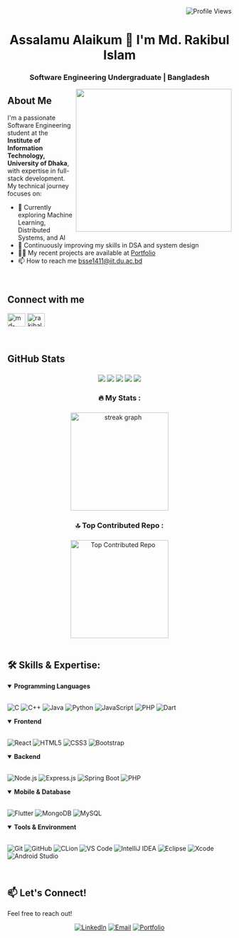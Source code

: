 <div align="right">
  <img src="https://komarev.com/ghpvc/?username=Rakibul1411&color=blue&style=flat-square" alt="Profile Views" />
</div>

<h1 align="center">Assalamu Alaikum 👋 I'm Md. Rakibul Islam</h1>
<h3 align="center">Software Engineering Undergraduate | Bangladesh</h3>

<img align="right" width="350" height="320" src="https://user-images.githubusercontent.com/74038190/229223263-cf2e4b07-2615-4f87-9c38-e37600f8381a.gif">

## About Me
I'm a passionate Software Engineering student at the **Institute of Information Technology, University of Dhaka**, with expertise in full-stack development. My technical journey focuses on:

- 🌱 Currently exploring Machine Learning, Distributed Systems, and AI
- 🚀 Continuously improving my skills in DSA and system design
- 👨‍💻 My recent projects are available at [Portfolio](https://rakibul-portfolio-14.vercel.app/)
- 📫 How to reach me bsse1411@iit.du.ac.bd

<br>

## Connect with me

<p align="left">
<a href="https://www.linkedin.com/in/rakibul-iit-du/" target="blank"><img align="center" src="https://raw.githubusercontent.com/rahuldkjain/github-profile-readme-generator/master/src/images/icons/Social/linked-in-alt.svg" alt="md-rakibul-islam-33a706270" height="30" width="40" /></a>
<a href="https://fb.com/rakibalnatiq" target="blank"><img align="center" src="https://raw.githubusercontent.com/rahuldkjain/github-profile-readme-generator/master/src/images/icons/Social/facebook.svg" alt="rakibalnatiq" height="30" width="40" /></a>
</p> <br>

## GitHub Stats

###

<div align="center">
  
![](http://github-profile-summary-cards.vercel.app/api/cards/profile-details?username=Rakibul1411&theme=merko)
![](http://github-profile-summary-cards.vercel.app/api/cards/repos-per-language?username=Rakibul1411&theme=merko)
![](http://github-profile-summary-cards.vercel.app/api/cards/most-commit-language?username=Rakibul1411&theme=merko)
![](http://github-profile-summary-cards.vercel.app/api/cards/stats?username=Rakibul1411&theme=merko)
![](http://github-profile-summary-cards.vercel.app/api/cards/productive-time?username=Rakibul1411&theme=merko&utcOffset=8)
</div>

###

<h3 align="center">🔥 My Stats :</h3>

###

<div align="center">
  <img src="https://streak-stats.demolab.com?user=Rakibul1411&locale=en&mode=daily&theme=merko&hide_border=false&border_radius=5&order=3" height="220" alt="streak graph"  />
</div>

###

<h3 align="center">🔝 Top Contributed Repo :</h3>

###

<div align="center">
  <img src="https://github-contributor-stats.vercel.app/api?username=Rakibul1411&limit=4&theme=merko&combine_all_yearly_contributions=true" align="center" height="220" alt="Top Contributed Repo"  />
</div>

<br>

###

## 🛠️ Skills & Expertise:

<details open>
<summary><b>Programming Languages</b></summary>
<br>
<p>
  <img alt="C" src="https://img.shields.io/badge/C-00599C?style=for-the-badge&logo=c&logoColor=white" />
  <img alt="C++" src="https://img.shields.io/badge/C++-00599C?style=for-the-badge&logo=c%2B%2B&logoColor=white" />
  <img alt="Java" src="https://img.shields.io/badge/Java-ED8B00?style=for-the-badge&logo=openjdk&logoColor=white" />
  <img alt="Python" src="https://img.shields.io/badge/Python-3776AB?style=for-the-badge&logo=python&logoColor=white" />
  <img alt="JavaScript" src="https://img.shields.io/badge/JavaScript-F7DF1E?style=for-the-badge&logo=javascript&logoColor=black" />
  <img alt="PHP" src="https://img.shields.io/badge/PHP-777BB4?style=for-the-badge&logo=php&logoColor=white" />
  <img alt="Dart" src="https://img.shields.io/badge/Dart-0175C2?style=for-the-badge&logo=dart&logoColor=white" />
</p>
</details>

<details open>
<summary><b>Frontend</b></summary>
<br>
<p>
  <img alt="React" src="https://img.shields.io/badge/React-61DAFB?style=for-the-badge&logo=react&logoColor=black" />
  <img alt="HTML5" src="https://img.shields.io/badge/HTML5-E34F26?style=for-the-badge&logo=html5&logoColor=white" />
  <img alt="CSS3" src="https://img.shields.io/badge/CSS3-1572B6?style=for-the-badge&logo=css3&logoColor=white" />
  <img alt="Bootstrap" src="https://img.shields.io/badge/Bootstrap-563D7C?style=for-the-badge&logo=bootstrap&logoColor=white" />
</p>
</details>

<details open>
<summary><b>Backend</b></summary>
<br>
<p>
  <img alt="Node.js" src="https://img.shields.io/badge/Node.js-339933?style=for-the-badge&logo=node.js&logoColor=white" />
  <img alt="Express.js" src="https://img.shields.io/badge/Express.js-000000?style=for-the-badge&logo=express&logoColor=white" />
  <img alt="Spring Boot" src="https://img.shields.io/badge/Spring_Boot-6DB33F?style=for-the-badge&logo=spring-boot&logoColor=white" />
  <img alt="PHP" src="https://img.shields.io/badge/PHP-777BB4?style=for-the-badge&logo=php&logoColor=white" />
</p>
</details>

<details open>
<summary><b>Mobile & Database</b></summary>
<br>
<p>
  <img alt="Flutter" src="https://img.shields.io/badge/Flutter-02569B?style=for-the-badge&logo=flutter&logoColor=white" />
  <img alt="MongoDB" src="https://img.shields.io/badge/MongoDB-47A248?style=for-the-badge&logo=mongodb&logoColor=white" />
  <img alt="MySQL" src="https://img.shields.io/badge/MySQL-4479A1?style=for-the-badge&logo=mysql&logoColor=white" />
</p>
</details>

<details open>
<summary><b>Tools & Environment</b></summary>
<br>
<p>
  <img alt="Git" src="https://img.shields.io/badge/Git-F05032?style=for-the-badge&logo=git&logoColor=white" />
  <img alt="GitHub" src="https://img.shields.io/badge/GitHub-181717?style=for-the-badge&logo=github&logoColor=white" />
  <img alt="CLion" src="https://img.shields.io/badge/CLion-000000?style=for-the-badge&logo=clion&logoColor=white" />
  <img alt="VS Code" src="https://img.shields.io/badge/VS_Code-007ACC?style=for-the-badge&logo=visual-studio-code&logoColor=white" />
  <img alt="IntelliJ IDEA" src="https://img.shields.io/badge/IntelliJ_IDEA-000000?style=for-the-badge&logo=intellij-idea&logoColor=white" />
  <img alt="Eclipse" src="https://img.shields.io/badge/Eclipse-2C2255?style=for-the-badge&logo=eclipse&logoColor=white" />
  <img alt="Xcode" src="https://img.shields.io/badge/Xcode-147EFB?style=for-the-badge&logo=xcode&logoColor=white" />
  <img alt="Android Studio" src="https://img.shields.io/badge/Android_Studio-3DDC84?style=for-the-badge&logo=android-studio&logoColor=white" />
</p>
</details>

<br>

## 📫 Let's Connect!

<p>Feel free to reach out!</p>

<div align="center">
  
  [![LinkedIn](https://img.shields.io/badge/Let's_connect_on_LinkedIn-0077B5?style=for-the-badge&logo=linkedin&logoColor=white)](https://www.linkedin.com/in/rakibul-iit-du/)
  [![Email](https://img.shields.io/badge/Send_me_an_email-D14836?style=for-the-badge&logo=gmail&logoColor=white)](mailto:bsse1411@iit.du.ac.bd)
  [![Portfolio](https://img.shields.io/badge/Rakibul's-Portfolio-4285F4?style=for-the-badge&logo=google-chrome&logoColor=white)](https://rakibul-portfolio-14.vercel.app/)
  
</div>
